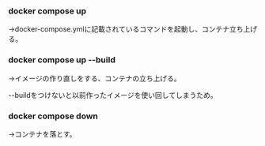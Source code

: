 ### docker compose up
→docker-compose.ymlに記載されているコマンドを起動し、コンテナ立ち上げる。


### docker compose up --build
→イメージの作り直しをする、コンテナの立ち上げる。

--buildをつけないと以前作ったイメージを使い回してしまうため。


### docker compose down
→コンテナを落とす。

